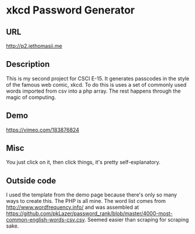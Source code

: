 # xkcd Password Generator

## URL
http://p2.jethomasii.me

## Description
This is my second project for CSCI E-15. It generates passcodes in the style of the famous web comic, xkcd. To do this is uses a set of commonly used words imported from csv into a php array. The rest happens through the magic of computing. 

## Demo
https://vimeo.com/183876824

## Misc
You just click on it, then click things, it's pretty self-explanatory.

## Outside code
I used the template from the demo page because there's only so many ways to create this. The PHP is all mine. The word list comes from http://www.wordfrequency.info/ and was assembled at https://github.com/pkLazer/password_rank/blob/master/4000-most-common-english-words-csv.csv. Seemed easier than scraping for scraping sake.
